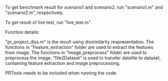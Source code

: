 To get benchmark result for scenario1 and scenario2, run "scenario1.m" and "scenario2.m", respectively.

To get result of live test, run "live_test.m".

Function details:

"pr\_project\_diss.m" is the result using dissimilarity respresentation.
The functions in "Feature\_extraction" folder are used to extract the features from image.
The functions in "Image\_preprocess" folder are used to preprocess the image.
"file2Dataset" is used to transfer datafile to dataset, containing feature extraction and image preprocessing.

PRTools needs to be included when running the code.
